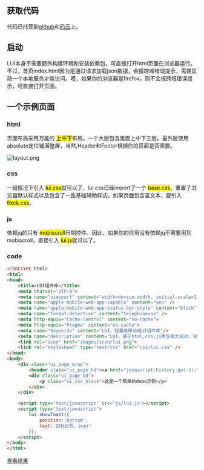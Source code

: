## 获取代码
代码已托管到[github](https://github.com/smallsea2016/lui)和[码云](https://gitee.com/smallsea2016/lui)上。


## 启动
LUI本身不需要额外构建环境和安装依赖包，可直接打开html页面在浏览器运行。不过，首页index.html因为是通过请求加载json数据，会报跨域错误提示，需要启动一个本地服务才能访问。嚄，如果你的浏览器是firefox，则不会报跨域错误提示，可直接打开页面。


## 一个示例页面
### html
  页面布局采用万能的
  <mark>上中下</mark>布局。一个大层包含里面上中下三层。最外层使用absolute定位铺满整屏，当然,Header和Footer根据你的页面是否需要。

  ![layout.png](img/layout.png)
### css
 一般情况下引入
    <mark>lui.css</mark>就可以了，lui.css已经import了一个
    <mark>base.css</mark>，重置了浏览器默认样式以及包含了一些基础辅助样式。如果页面包含富文本，要引入
    <mark>fixck.css</mark>。
### js
  依赖jq的只有
    <mark>mobiscroll</mark>日期控件。因此，如果你的应用没有依赖jq不需要用到mobiscroll，直接引入
    <mark>lui.js</mark>就可以了。

### code
```html
<!DOCTYPE html>
<html>
<head>
    <title>LUI组件库</title>
    <meta charset="UTF-8">
    <meta name="viewport" content="width=device-width, initial-scale=1, maximum-scale=1, user-scalable=0">
    <meta name="apple-mobile-web-app-capable" content="yes" />
    <meta name="apple-mobile-web-app-status-bar-style" content="black" />
    <meta name="format-detection" content="telephone=no" />
    <meta http-equiv="Cache-Control" content="no-cache">
    <meta http-equiv="Pragma" content="no-cache">
    <meta name="keywords" content="LUI，轻量级移动端UI组件库"/>
    <meta name="description" content="LUI，基于html,css,js原生能力驱动，轻量级移动端UI组件库。LUI不是框架，她只是为你的应用提供基础的UI组合以及一些常用方法，架构层面随你自行组织" />
    <link rel="icon" href="images/icon/lui.png">      
    <link rel="stylesheet" type="text/css" href="css/lui.css" />
</head>
<body>
    <div class="ui_page_wrap">
        <header class="ui_page_hd"><a href="javascript:history.go(-1);" class="ui_back"></a>demo</header>
        <div class="ui_page_bd">
            <p class="ui_con_block">这是一个简单的demo示例</p>
        </div>
    </div>

    <script type="text/javascript" src="js/lui.js"></script>
    <script type="text/javascript">
        lui.showToast({
            position:'bottom',
            text:'目标出现，over'
        });
    </script>
</body>
</html>

```
<a href="../src/demo.html">查看结果</a>
